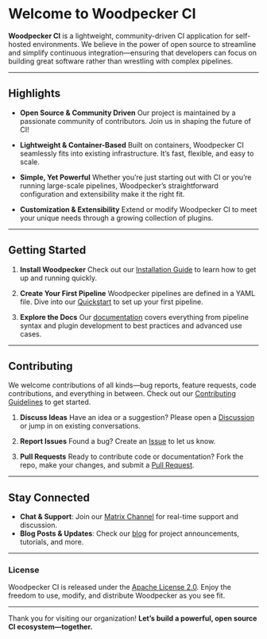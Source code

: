 # Welcome to Woodpecker CI

**Woodpecker CI** is a lightweight, community-driven CI application for self-hosted environments.
We believe in the power of open source to streamline and simplify continuous integration—ensuring that developers can focus on building great software rather than wrestling with complex pipelines.

---

## Highlights

- **Open Source & Community Driven**
  Our project is maintained by a passionate community of contributors. Join us in shaping the future of CI!

- **Lightweight & Container-Based**
  Built on containers, Woodpecker CI seamlessly fits into existing infrastructure. It’s fast, flexible, and easy to scale.

- **Simple, Yet Powerful**
  Whether you’re just starting out with CI or you’re running large-scale pipelines, Woodpecker’s straightforward configuration and extensibility make it the right fit.

- **Customization & Extensibility**
  Extend or modify Woodpecker CI to meet your unique needs through a growing collection of plugins.

---

## Getting Started

1. **Install Woodpecker**
   Check out our [Installation Guide](https://woodpecker-ci.org/docs/intro) to learn how to get up and running quickly.

2. **Create Your First Pipeline**
   Woodpecker pipelines are defined in a YAML file. Dive into our [Quickstart](https://woodpecker-ci.org/docs/quickstart) to set up your first pipeline.

3. **Explore the Docs**
   Our [documentation](https://woodpecker-ci.org/docs/) covers everything from pipeline syntax and plugin development to best practices and advanced use cases.

---

## Contributing

We welcome contributions of all kinds—bug reports, feature requests, code contributions, and everything in between.
Check out our [Contributing Guidelines](https://github.com/woodpecker-ci/woodpecker/blob/master/CONTRIBUTING.md) to get started.

1. **Discuss Ideas**
   Have an idea or a suggestion? Please open a [Discussion](https://github.com/woodpecker-ci/woodpecker/discussions) or jump in on existing conversations.

2. **Report Issues**
   Found a bug? Create an [Issue](https://github.com/woodpecker-ci/woodpecker/issues) to let us know.

3. **Pull Requests**
   Ready to contribute code or documentation? Fork the repo, make your changes, and submit a [Pull Request](https://github.com/woodpecker-ci/woodpecker/pulls).

---

## Stay Connected

- **Chat & Support**: Join our [Matrix Channel](https://matrix.to/#/#woodpecker:matrix.org) for real-time support and discussion.
- **Blog Posts & Updates**: Check our [blog](https://woodpecker-ci.org/blog) for project announcements, tutorials, and more.

---

### License

Woodpecker CI is released under the [Apache License 2.0](https://github.com/woodpecker-ci/woodpecker/blob/master/LICENSE).
Enjoy the freedom to use, modify, and distribute Woodpecker as you see fit.

---

Thank you for visiting our organization!
**Let’s build a powerful, open source CI ecosystem—together.**
